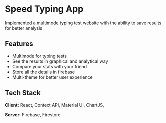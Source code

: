 
# Speed Typing App

Implemented a multimode typing test website with the ability to save results for better analysis


## Features

- Multimode for typing tests
- See the results in graphical and analytical way
- Compare your stats with your friend
- Store all the details in firebase
- Multi-theme for better user experience


## Tech Stack

**Client:** React, Context API, Material UI, ChartJS,

**Server:** Firebase, Firestore


